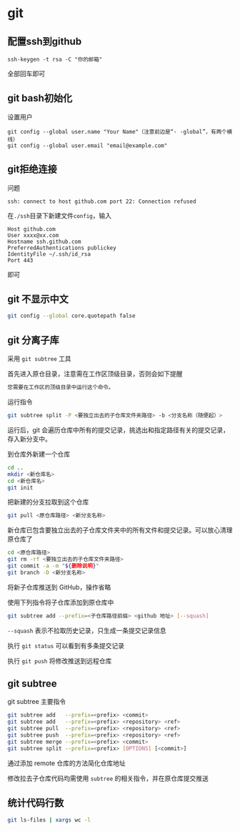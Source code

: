 # git 

## 配置ssh到github

```shell
ssh-keygen -t rsa -C "你的邮箱"
```

全部回车即可

## git bash初始化

设置用户

```shell
git config --global user.name "Your Name"（注意前边是“- -global”，有两个横线）
git config --global user.email "email@example.com"
```

## git拒绝连接

问题

```
ssh: connect to host github.com port 22: Connection refused
```

在`./ssh`目录下新建文件`config`，输入

```
Host github.com  
User xxxx@xx.com
Hostname ssh.github.com  
PreferredAuthentications publickey  
IdentityFile ~/.ssh/id_rsa  
Port 443
```

即可

## git 不显示中文

```bash
git config --global core.quotepath false
```

## git 分离子库

采用 `git subtree` 工具

首先进入原仓目录，注意需在工作区顶级目录，否则会如下提醒

```bash
您需要在工作区的顶级目录中运行这个命令。
```

运行指令

```bash
git subtree split -P <要独立出去的子仓库文件夹路径> -b <分支名称（随便起）>
```

运行后，git 会遍历仓库中所有的提交记录，挑选出和指定路径有关的提交记录，存入新分支中。

到仓库外新建一个仓库

```bash
cd ..
mkdir <新仓库名>
cd <新仓库名>
git init
```

把新建的分支拉取到这个仓库

```bash
git pull <原仓库路径> <新分支名称>
```

新仓库已包含要独立出去的子仓库文件夹中的所有文件和提交记录。可以放心清理原仓库了

```bash
cd <原仓库路径>
git rm -rf <要独立出去的子仓库文件夹路径>
git commit -a -m "${删除说明}"
git branch -D <新分支名称>
```

将新子仓库推送到 GitHub，操作省略

使用下列指令将子仓库添加到原仓库中

```bash
git subtree add --prefix=<子仓库路径前缀> <github 地址> [--squash]
```

`--squash` 表示不拉取历史记录，只生成一条提交记录信息

执行 `git status` 可以看到有多条提交记录

执行 `git push` 将修改推送到远程仓库

## git subtree

git subtree 主要指令

```bash
git subtree add   --prefix=<prefix> <commit>
git subtree add   --prefix=<prefix> <repository> <ref>
git subtree pull  --prefix=<prefix> <repository> <ref>
git subtree push  --prefix=<prefix> <repository> <ref>
git subtree merge --prefix=<prefix> <commit>
git subtree split --prefix=<prefix> [OPTIONS] [<commit>]
```

通过添加 remote 仓库的方法简化仓库地址

修改拉去子仓库代码均需使用 `subtree` 的相关指令，并在原仓库提交推送

## 统计代码行数

```bash	
git ls-files | xargs wc -l
```

